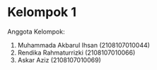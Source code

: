 # Kelompok 1

Anggota Kelompok:
1. Muhammada Akbarul Ihsan (2108107010044)
2. Rendika Rahmaturrizki (2108107010066)
3. Askar Aziz (2108107010069) 
